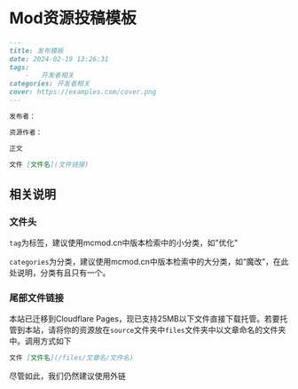 # Mod资源投稿模板

``` markdown
---
title: 发布模板
date: 2024-02-19 13:26:31
tags:
    -   开发者相关
categories: 开发者相关
cover: https://examples.com/cover.png
---

发布者：

资源作者：

正文

文件 [文件名](文件链接)
```

## 相关说明

### 文件头

`tag`为标签，建议使用mcmod.cn中版本检索中的小分类，如"优化"

`categories`为分类，建议使用mcmod.cn中版本检索中的大分类，如“魔改”，在此处说明，分类有且只有一个。

### 尾部文件链接

本站已迁移到Cloudflare Pages，现已支持25MB以下文件直接下载托管。若要托管到本站，请将你的资源放在`source`文件夹中`files`文件夹中以文章命名的文件夹中。调用方式如下

``` markdown
文件 [文件名](/files/文章名/文件名)
```

尽管如此，我们仍然建议使用外链